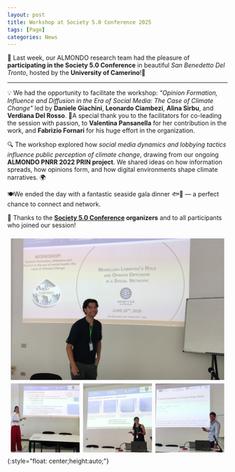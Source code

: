 ```yaml
---
layout: post
title: Workshop at Society 5.0 Conference 2025
tags: [Page]
categories: News
---
```


🚀 Last week, our ALMONDO research team had the pleasure of **participating in the Society 5.0 Conference** in beautiful *San Benedetto Del Tronto*, hosted by the **University of Camerino**!👏

---

💡 We had the opportunity to facilitate the workshop: *"Opinion Formation, Influence and Diffusion in the Era of Social Media: The Case of Climate Change"* led by **Daniele Giachini**, **Leonardo Ciambezi**, **Alina Sirbu**, and **Verdiana Del Rosso**. 🙏A special thank you to the facilitators for co-leading the session with passion, to **Valentina Pansanella** for her contribution in the work, and **Fabrizio Fornari** for his huge effort in the organization.

🔍  The workshop explored how *social media dynamics and lobbying tactics influence public perception of climate change*, drawing from our ongoing **ALMONDO PNRR 2022 PRIN project**. We shared ideas on how information spreads, how opinions form, and how digital environments shape climate narratives. 🌍

🍽️We ended the day with a fantastic seaside gala dinner 🐟🦑 — a perfect chance to connect and network.

🙏 Thanks to the **[Society 5.0 Conference](https://www.conference-society5.org/) organizers** and to all participants who joined our session!

![Photo collage from the workshop below](/assets/img/meetings/Almondo-Workshop-Society50.jpg){:style="float: center;height:auto;"}

